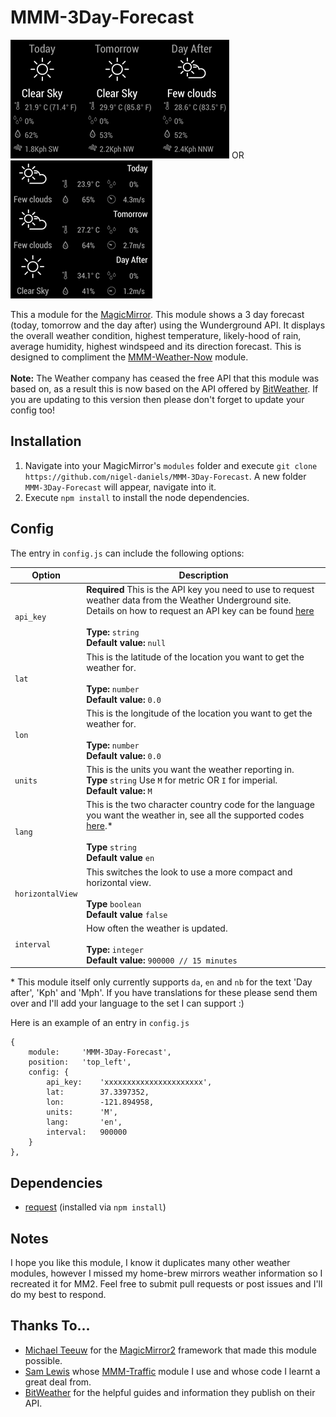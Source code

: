 # MMM-3Day-Forecast

![3 day forecast](3day.png "3 day forecast.") OR ![3 day forecast](3-day2.png "3 day forecast.")

This a module for the [MagicMirror](https://github.com/MichMich/MagicMirror/tree/develop). This module shows a 3 day forecast (today, tomorrow and the day after) using the Wunderground API. It displays the overall weather condition, highest temperature, likely-hood of rain, average humidity, highest windspeed and its direction forecast. This is designed to compliment the [MMM-Weather-Now](https://github.com/nigel-daniels/MMM-Weather-Now) module.<br>  
**Note:** The Weather company has ceased the free API that this module was based on, as a result this is now based on the API offered by [BitWeather](https://www.weatherbit.io). If you are updating to this version then please don't forget to update your config too!

## Installation

1. Navigate into your MagicMirror's `modules` folder and execute `git clone https://github.com/nigel-daniels/MMM-3Day-Forecast`. A new folder `MMM-3Day-Forecast` will appear, navigate into it.
2. Execute `npm install` to install the node dependencies.

## Config

The entry in `config.js` can include the following options:

| Option           | Description                                                                                                                                                                                                                                                           |
| ---------------- | --------------------------------------------------------------------------------------------------------------------------------------------------------------------------------------------------------------------------------------------------------------------- |
| `api_key`        | **Required** This is the API key you need to use to request weather data from the Weather Underground site. Details on how to request an API key can be found [here](https://www.weatherbit.io/account/create)<br><br>**Type:** `string`<br>**Default value:** `null` |
| `lat`            | This is the latitude of the location you want to get the weather for.<br><br>**Type:** `number`<br>**Default value:** `0.0`                                                                                                                                           |
| `lon`            | This is the longitude of the location you want to get the weather for.<br><br>**Type:** `number`<br>**Default value:** `0.0`                                                                                                                                          |
| `units`          | This is the units you want the weather reporting in.<br>**Type** `string` Use `M` for metric OR `I` for imperial.<br>**Default value:** `M`                                                                                                                           |
| `lang`           | This is the two character country code for the language you want the weather in, see all the supported codes [here](https://www.weatherbit.io/api/weather-forecast-16-day).\*<br><br>**Type** `string`<br>**Default value** `en`                                      |
| `horizontalView` | This switches the look to use a more compact and horizontal view.<br><br>**Type** `boolean`<br>**Default value** `false`                                                                                                                                              |
| `interval`       | How often the weather is updated.<br><br>**Type:** `integer`<br>**Default value:** `900000 // 15 minutes`                                                                                                                                                             |

\* This module itself only currently supports `da`, `en` and `nb` for the text 'Day after', 'Kph' and 'Mph'. If you have translations for these please send them over and I'll add your language to the set I can support :)

Here is an example of an entry in `config.js`

```
{
    module:     'MMM-3Day-Forecast',
    position:   'top_left',
	config: {
		api_key:    'xxxxxxxxxxxxxxxxxxxxxx',
		lat:        37.3397352,
		lon:        -121.894958,
		units:      'M',
		lang:       'en',
		interval:   900000
	}
},
```

## Dependencies

- [request](https://www.npmjs.com/package/request) (installed via `npm install`)

## Notes

I hope you like this module, I know it duplicates many other weather modules, however I missed my home-brew mirrors weather information so I recreated it for MM2. Feel free to submit pull requests or post issues and I'll do my best to respond.

## Thanks To...

- [Michael Teeuw](https://github.com/MichMich) for the [MagicMirror2](https://github.com/MichMich/MagicMirror/tree/develop) framework that made this module possible.
- [Sam Lewis](https://github.com/SamLewis0602) whose [MMM-Traffic](https://github.com/SamLewis0602/MMM-Traffic) module I use and whose code I learnt a great deal from.
- [BitWeather](https://www.weatherbit.io) for the helpful guides and information they publish on their API.
